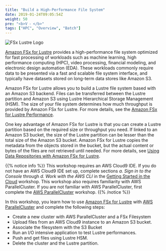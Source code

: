 ```yaml
---
title: "Build a High-Performance File System"
date: 2019-01-24T09:05:54Z
weight: 50
pre: "<b>V ⁃ </b>"
tags: ["HPC", "Overview", "Batch"]
---
```


![FSx Lustre Logo](/images/06-fsx-for-lustre/fsx-logo.png)

[Amazon FSx for Lustre](https://aws.amazon.com/fsx/lustre/) provides a high-performance file system optimized for fast processing of workloads such as machine learning, high performance computing (HPC), video processing, financial modeling, and electronic design automation (EDA). These workloads commonly require data to be presented via a fast and scalable file system interface, and typically have datasets stored on long-term data stores like Amazon S3.

Amazon FSx for Lustre allows you to build a Lustre file system based with an Amazon S3 backend. Files can be transferred between the Lustre partition and Amazon S3 using Lustre Hierarchical Storage Management (HSM). The size of your file system determines how much throughput is provided by Amazon FSx for Lustre. For more details, see the [Amazon FSx for Lustre Performance](https://docs.aws.amazon.com/fsx/latest/LustreGuide/performance.html).

One key advantage of Amazon FSx for Lustre is that you can create a Lustre partition based on the required size or throughput you need. If linked to an Amazon S3 bucket, the size of the Lustre partition can be lesser than the total size of the Amazon S3 bucket. Amazon FSx for Lustre copies the metadata from the objects stored in the bucket, but the actual content or bytes of the files are not retrieved until needed. For more details, see [Using Data Repositories with Amazon FSx for Lustre](https://docs.aws.amazon.com/fsx/latest/LustreGuide/fsx-data-repositories.html).

{{% notice info %}}
This workshop requires an AWS Cloud9 IDE. If you do not have an AWS Cloud9 IDE set up, complete sections *a. Sign in to the Console* through *d. Work with the AWS CLI* in the [Getting Started in the Cloud](/02-aws-getting-started.html) workshop.
This workshop also requires familiarity with AWS ParallelCluster. If you are not familiar with AWS ParallelCluster, first complete the [AWS ParallelCluster](/03-hpc-aws-parallelcluster-workshop.html) workshop.
{{% /notice %}}

In this workshop, you learn how to use [Amazon FSx for Lustre](https://aws.amazon.com/fsx/lustre/) with [AWS ParallelCluster](https://aws.amazon.com/hpc/parallelcluster/) and complete the following steps:

- Create a new cluster with AWS ParallelCluster and a FSx Filesystem
- Upload files from an AWS Cloud9 instance to an Amazon S3 bucket.
- Associate the filesystem with the S3 Bucket
- Run an I/O intensive application to test Lustre performances.
- Push and get files using Lustre HSM.
- Delete the cluster and the Lustre partition.

